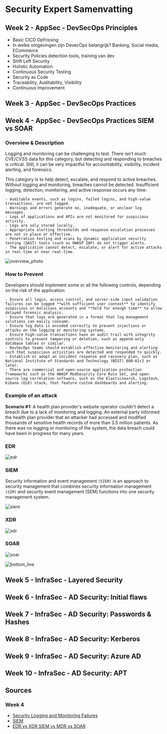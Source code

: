 # Security Expert Samenvatting


## Week 2 - AppSec - DevSecOps Principles

- Basic CICD Opfrissing
- In welke omgevingen zijn DevecOps belangrijk? Banking, Social media, ECommerce
- Security Policies detection tools, training van dev
- Shift Left Security
- Holistic Automation
- Continuous Security Testing
- Security as Code
- Traceability, Auditability, Visibility
- Continuous Improvement


## Week 3 - AppSec - DevSecOps Practices

## Week 4 - AppSec - DevSecOps Practices SIEM vs SOAR
### Overview & Description
Logging and monitoring can be challenging to test. There isn't much CVE/CVSS data for this category, but detecting and responding to breaches is critical. Still, it can be very impactful for accountability, visibility, incident alerting, and forensics.

This category is to help detect, escalate, and respond to active breaches. Without logging and monitoring, breaches cannot be detected. Insufficient logging, detection, monitoring, and active response occurs any time:

    - Auditable events, such as logins, failed logins, and high-value transactions, are not logged.
    - Warnings and errors generate no, inadequate, or unclear log messages.
    - Logs of applications and APIs are not monitored for suspicious activity.
    - Logs are only stored locally.
    - Appropriate alerting thresholds and response escalation processes are not in place or effective.
    - Penetration testing and scans by dynamic application security testing (DAST) tools (such as OWASP ZAP) do not trigger alerts.
    - The application cannot detect, escalate, or alert for active attacks in real-time or near real-time.

![overview_photo](./assets/images/intro_picture.png)
### How to Prevent
Developers should implement some or all the following controls, depending on the risk of the application:

	- Ensure all login, access control, and server-side input validation failures can be logged **with sufficient user context** to identify suspicious or malicious accounts and **held for enough time** to allow delayed forensic analysis.
	- Ensure that logs are generated in a format that log management solutions can easily consume.
	- Ensure log data is encoded correctly to prevent injections or attacks on the logging or monitoring systems.
	- Ensure high-value transactions have an audit trail with integrity controls to prevent tampering or deletion, such as append-only database tables or similar.
	- DevSecOps teams should establish effective monitoring and alerting such that suspicious activities are detected and responded to quickly.
	- Establish or adopt an incident response and recovery plan, such as National Institute of Standards and Technology (NIST) 800-61r2 or later.
	- There are commercial and open-source application protection frameworks such as the OWASP ModSecurity Core Rule Set, and open-source log correlation software, such as the Elasticsearch, Logstash, Kibana (ELK) stack, that feature custom dashboards and alerting.

### Example of an attack
**Scenario #1:** A health plan provider's website operator couldn't detect a breach due to a lack of monitoring and logging. An external party informed the health plan provider that an attacker had accessed and modified thousands of sensitive health records of more than 3.5 million patients. As there was no logging or monitoring of the system, the data breach could have been in progress for many years.
### EDR
![edr](./assets/images/edr.png)
### SIEM
Security information and event management `(SIEM)` is an approach to security management that combines security information management `(SIM)` and security event management (SEM) functions into one security management system.

![siem](./assets/images/siem.png)
### XDR

![xdr](./assets/images/xdr.png)
### SOAR

![soar](./assets/images/soar.png)

![bottom_line](./assets/images/bottom_line.png)

## Week 5 - InfraSec - Layered Security

## Week 6 - InfraSec - AD Security: Initial flaws

## Week 7 - InfraSec - AD Security: Passwords & Hashes

## Week 8 - InfraSec - AD Security: Kerberos

## Week 9 - InfraSec - AD Security: Azure AD

## Week 10 - InfraSec - AD Security: APT


## Sources

### Week 4
- [Security Logging and Monitoring Failures](https://owasp.org/Top10/A09_2021-Security_Logging_and_Monitoring_Failures/)
- [SIEM](https://www.techtarget.com/searchsecurity/definition/security-information-and-event-management-SIEM)
- [EDR vs XDR SIEM vs MDR vs SOAR](https://sysdig.com/learn-cloud-native/detection-and-response/edr-vs-xdr-siem-vs-mdr-vs-sor/)
